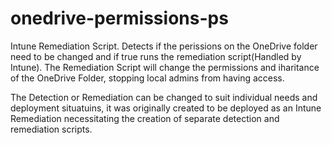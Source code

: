 # onedrive-permissions-ps
 Intune Remediation Script. Detects if the perissions on the OneDrive folder need to be changed and if true runs the remediation script(Handled by Intune). The Remediation Script will change the permissions and iharitance of the OneDrive Folder, stopping local admins from having access.

 The Detection or Remediation can be changed to suit individual needs and deployment situatuins, it was originally created to be deployed as an Intune Remediation necessitating the creation of separate detection and remediation scripts.
